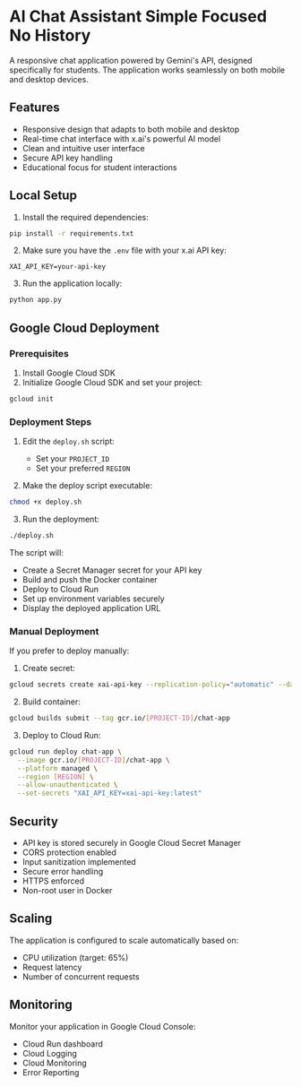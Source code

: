 #  AI Chat Assistant   Simple Focused No History

A responsive chat application powered by Gemini's API, designed specifically for students. The application works seamlessly on both mobile and desktop devices.

## Features

- Responsive design that adapts to both mobile and desktop
- Real-time chat interface with x.ai's powerful AI model
- Clean and intuitive user interface
- Secure API key handling
- Educational focus for student interactions

## Local Setup

1. Install the required dependencies:
```bash
pip install -r requirements.txt
```

2. Make sure you have the `.env` file with your x.ai API key:
```
XAI_API_KEY=your-api-key
```

3. Run the application locally:
```bash
python app.py
```

## Google Cloud Deployment

### Prerequisites

1. Install Google Cloud SDK
2. Initialize Google Cloud SDK and set your project:
```bash
gcloud init
```

### Deployment Steps

1. Edit the `deploy.sh` script:
   - Set your `PROJECT_ID`
   - Set your preferred `REGION`

2. Make the deploy script executable:
```bash
chmod +x deploy.sh
```

3. Run the deployment:
```bash
./deploy.sh
```

The script will:
- Create a Secret Manager secret for your API key
- Build and push the Docker container
- Deploy to Cloud Run
- Set up environment variables securely
- Display the deployed application URL

### Manual Deployment

If you prefer to deploy manually:

1. Create secret:
```bash
gcloud secrets create xai-api-key --replication-policy="automatic" --data-file=".env.prod"
```

2. Build container:
```bash
gcloud builds submit --tag gcr.io/[PROJECT-ID]/chat-app
```

3. Deploy to Cloud Run:
```bash
gcloud run deploy chat-app \
  --image gcr.io/[PROJECT-ID]/chat-app \
  --platform managed \
  --region [REGION] \
  --allow-unauthenticated \
  --set-secrets "XAI_API_KEY=xai-api-key:latest"
```

## Security

- API key is stored securely in Google Cloud Secret Manager
- CORS protection enabled
- Input sanitization implemented
- Secure error handling
- HTTPS enforced
- Non-root user in Docker

## Scaling

The application is configured to scale automatically based on:
- CPU utilization (target: 65%)
- Request latency
- Number of concurrent requests

## Monitoring

Monitor your application in Google Cloud Console:
- Cloud Run dashboard
- Cloud Logging
- Cloud Monitoring
- Error Reporting
